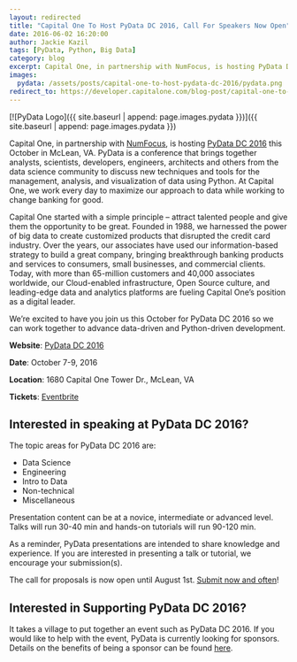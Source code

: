 ```yaml
---
layout: redirected
title: "Capital One To Host PyData DC 2016, Call For Speakers Now Open"
date: 2016-06-02 16:20:00
author: Jackie Kazil
tags: [PyData, Python, Big Data]
category: blog
excerpt: Capital One, in partnership with NumFocus, is hosting PyData DC 2016 this October in McLean, VA. PyData is a conference that brings together analysts, scientists, developers, engineers, architects and others from the data science community to discuss new techniques and tools for the management, analysis, and visualization of data using Python. At Capital One, we work every day to maximize our approach to data while working to change banking for good.
images:
  pydata: /assets/posts/capital-one-to-host-pydata-dc-2016/pydata.png
redirect_to: https://developer.capitalone.com/blog-post/capital-one-to-host-pydata-dc-2016-call-for-speakers-now-open/?io=true
---
```


[![PyData Logo]({{ site.baseurl | append: page.images.pydata }})]({{ site.baseurl | append: page.images.pydata }})

Capital One, in partnership with [NumFocus](http://www.numfocus.org/), is hosting [PyData DC 2016](http://pydata.org/dc2016/) this October in McLean, VA. PyData is a conference that brings together analysts, scientists, developers, engineers, architects and others from the data science community to discuss new techniques and tools for the management, analysis, and visualization of data using Python. At Capital One, we work every day to maximize our approach to data while working to change banking for good.

Capital One started with a simple principle – attract talented people and give them the opportunity to be great. Founded in 1988, we harnessed the power of big data to create customized products that disrupted the credit card industry. Over the years, our associates have used our information-based strategy to build a great company, bringing breakthrough banking products and services to consumers, small businesses, and commercial clients. Today, with more than 65-million customers and 40,000 associates worldwide, our Cloud-enabled infrastructure, Open Source culture, and leading-edge data and analytics platforms are fueling Capital One’s position as a digital leader.

We’re excited to have you join us this October for PyData DC 2016 so we can work together to advance data-driven and Python-driven development.

__Website__: [PyData DC 2016](http://pydata.org/dc2016/)

__Date__: October 7-9, 2016

__Location__: 1680 Capital One Tower Dr., McLean, VA

__Tickets__: [Eventbrite](http://www.eventbrite.com/e/pydata-dc-2016-tickets-25004620493)

## Interested in speaking at PyData DC 2016?

The topic areas for PyData DC 2016 are:

*	Data Science
* Engineering
* Intro to Data
* Non-technical
* Miscellaneous

Presentation content can be at a novice, intermediate or advanced level. Talks will run 30-40 min and hands-on tutorials will run 90-120 min.

As a reminder, PyData presentations are intended to share knowledge and experience. If you are interested in presenting a talk or tutorial, we encourage your submission(s).

The call for proposals is now open until August 1st. [Submit now and often](http://pydata.org/dc2016/cfp/)!

## Interested in Supporting PyData DC 2016?

It takes a village to put together an event such as PyData DC 2016. If you would like to help with the event, PyData is currently looking for sponsors. Details on the benefits of being a sponsor can be found [here](http://pydata.org/sponsor/info/).
